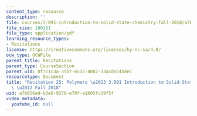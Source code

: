 ```yaml
---
content_type: resource
description: ''
file: courses/3-091-introduction-to-solid-state-chemistry-fall-2018/a7b856edb3e09370e78fa1605fc19f5f_MIT3_091F18_REC25.pdf
file_size: 180161
file_type: application/pdf
learning_resource_types:
- Recitations
license: https://creativecommons.org/licenses/by-nc-sa/4.0/
ocw_type: OCWFile
parent_title: Recitations
parent_type: CourseSection
parent_uid: 0f7c1c3a-35b7-6533-8887-33acdac458e1
resourcetype: Document
title: "Recitation 25: Polymers \u2013 3.091 Introduction to Solid-State Chemistry\
  \ \u2013 Fall 2018"
uid: a7b856ed-b3e0-9370-e78f-a1605fc19f5f
video_metadata:
  youtube_id: null
---
```

